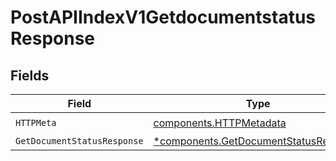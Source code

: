 # PostAPIIndexV1GetdocumentstatusResponse


## Fields

| Field                                                                                         | Type                                                                                          | Required                                                                                      | Description                                                                                   |
| --------------------------------------------------------------------------------------------- | --------------------------------------------------------------------------------------------- | --------------------------------------------------------------------------------------------- | --------------------------------------------------------------------------------------------- |
| `HTTPMeta`                                                                                    | [components.HTTPMetadata](../../models/components/httpmetadata.md)                            | :heavy_check_mark:                                                                            | N/A                                                                                           |
| `GetDocumentStatusResponse`                                                                   | [*components.GetDocumentStatusResponse](../../models/components/getdocumentstatusresponse.md) | :heavy_minus_sign:                                                                            | OK                                                                                            |